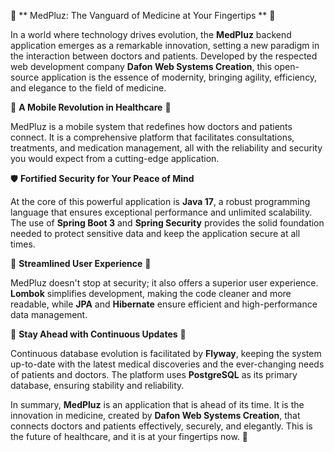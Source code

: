 :sparkling_heart: ** MedPluz: The Vanguard of Medicine at Your Fingertips ** :sparkling_heart:

In a world where technology drives evolution, the **MedPluz** backend application emerges as a remarkable innovation, setting a new paradigm in the interaction between doctors and patients. Developed by the respected web development company **Dafon Web Systems Creation**, this open-source application is the essence of modernity, bringing agility, efficiency, and elegance to the field of medicine.

:sparkling_heart: **A Mobile Revolution in Healthcare** :sparkling_heart:

MedPluz is a mobile system that redefines how doctors and patients connect. It is a comprehensive platform that facilitates consultations, treatments, and medication management, all with the reliability and security you would expect from a cutting-edge application.

🛡️ **Fortified Security for Your Peace of Mind**

At the core of this powerful application is **Java 17**, a robust programming language that ensures exceptional performance and unlimited scalability. The use of **Spring Boot 3** and **Spring Security** provides the solid foundation needed to protect sensitive data and keep the application secure at all times.

:sparkling_heart: **Streamlined User Experience** :sparkling_heart:

MedPluz doesn't stop at security; it also offers a superior user experience. **Lombok** simplifies development, making the code cleaner and more readable, while **JPA** and **Hibernate** ensure efficient and high-performance data management.

:sparkling_heart: **Stay Ahead with Continuous Updates** :sparkling_heart:

Continuous database evolution is facilitated by **Flyway**, keeping the system up-to-date with the latest medical discoveries and the ever-changing needs of patients and doctors. The platform uses **PostgreSQL** as its primary database, ensuring stability and reliability.

In summary, **MedPluz** is an application that is ahead of its time. It is the innovation in medicine, created by **Dafon Web Systems Creation**, that connects doctors and patients effectively, securely, and elegantly. This is the future of healthcare, and it is at your fingertips now. 🌟
